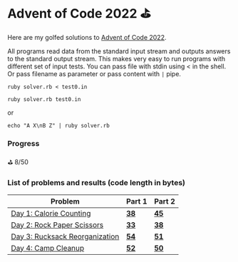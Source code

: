 # Advent of Code 2022 ⛳

Here are my golfed solutions to [Advent of Code 2022](https://adventofcode.com/2022).

All programs read data from the standard input stream and outputs answers to the standard output stream. This makes very easy to run programs with different set of input tests. 
You can pass file with stdin using < in the shell. 
Or pass filename as parameter or pass content with `|` pipe.

```shell
ruby solver.rb < test0.in
```

```shell
ruby solver.rb test0.in
```

or

```shell
echo "A X\nB Z" | ruby solver.rb
```

### Progress
⛳ 8/50

### List of problems and results (code length in bytes)

| Problem | Part 1 | Part 2 |
|---------|--------|--------|
| [Day 1: Calorie Counting](https://adventofcode.com/2022/day/1)| **[38](day1/part1/solver3.rb)** | **[45](day1/part2/solver.rb)** |
| [Day 2: Rock Paper Scissors](https://adventofcode.com/2022/day/2)| **[33](day2/part1/solver2.rb)** | **[38](day2/part2/solver.rb)** |
| [Day 3: Rucksack Reorganization](https://adventofcode.com/2022/day/3)| **[54](day3/part1/solver3.rb)** | **[51](day3/part2/solver3.rb)** |
| [Day 4: Camp Cleanup](https://adventofcode.com/2022/day/4)| **[52](day4/part1/solver4.rb)** | **[50](day4/part2/solver4.rb)** |
